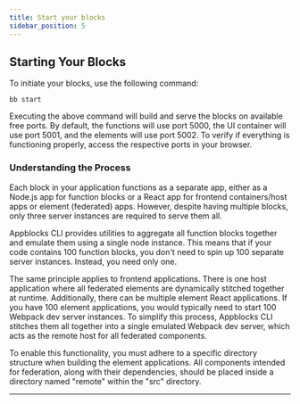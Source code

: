 ```yaml
---
title: Start your blocks
sidebar_position: 5
---
```


## Starting Your Blocks

To initiate your blocks, use the following command:

```
bb start
```

Executing the above command will build and serve the blocks on available free ports. By default, the functions will use port 5000, the UI container will use port 5001, and the elements will use port 5002. To verify if everything is functioning properly, access the respective ports in your browser.

### Understanding the Process

Each block in your application functions as a separate app, either as a Node.js app for function blocks or a React app for frontend containers/host apps or element (federated) apps. However, despite having multiple blocks, only three server instances are required to serve them all.

Appblocks CLI provides utilities to aggregate all function blocks together and emulate them using a single node instance. This means that if your code contains 100 function blocks, you don't need to spin up 100 separate server instances. Instead, you need only one.

The same principle applies to frontend applications. There is one host application where all federated elements are dynamically stitched together at runtime. Additionally, there can be multiple element React applications. If you have 100 element applications, you would typically need to start 100 Webpack dev server instances. To simplify this process, Appblocks CLI stitches them all together into a single emulated Webpack dev server, which acts as the remote host for all federated components.

To enable this functionality, you must adhere to a specific directory structure when building the element applications. All components intended for federation, along with their dependencies, should be placed inside a directory named "remote" within the "src" directory.

---
